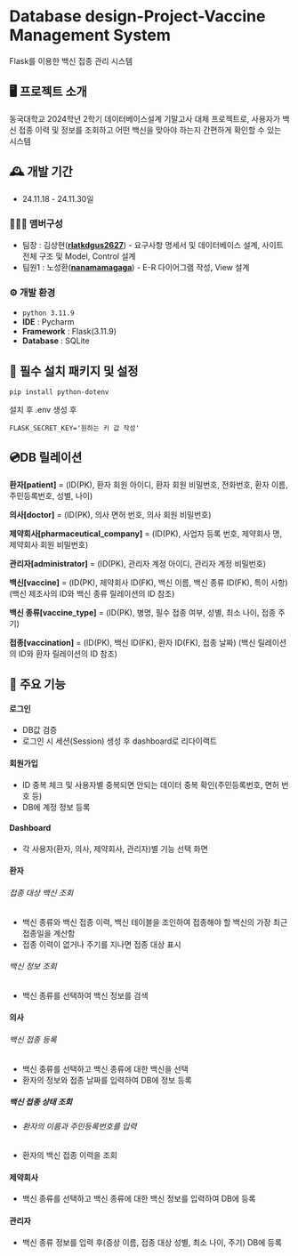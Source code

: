 # Database design-Project-Vaccine Management System 

Flask를 이용한 백신 접종 관리 시스템


## 🖥️ 프로젝트 소개

동국대학교 2024학년 2학기 데이터베이스설계 기말고사 대체 프로젝트로, 사용자가 백신 접종 이력 및 정보를 조회하고 어떤 백신을 맞아야 하는지 간편하게 확인할 수 있는 시스템
<br>

## 🕰️ 개발 기간

* 24.11.18 - 24.11.30일

### 🧑‍🤝‍🧑 맴버구성

 - 팀장  : 김상현([**rlatkdgus2627**](https://github.com/rlatkdgus2627)) - 요구사항 명세서 및 데이터베이스 설계, 사이트 전체 구조 및 Model, Control 설계
 - 팀원1 : 노성환([**nanamamagaga**](https://github.com/nanamamagaga)) - E-R 다이어그램 작성, View 설계

### ⚙️ 개발 환경

- `python 3.11.9`
- **IDE** : Pycharm
- **Framework** : Flask(3.11.9)
- **Database** : SQLite

## 💾 필수 설치 패키지 및 설정

```
pip install python-dotenv
```

설치 후 .env 생성 후

```
FLASK_SECRET_KEY='원하는 키 값 작성'
```

## 💿DB 릴레이션

**환자[patient]** = (ID(PK), 환자 회원 아이디, 환자 회원 비밀번호, 전화번호, 환자 이름, 주민등록번호, 성별, 나이)

**의사[doctor]** = (ID(PK), 의사 면허 번호, 의사 회원 비밀번호)

**제약회사[pharmaceutical_company]** = (ID(PK), 사업자 등록 번호, 제약회사 명, 제약회사 회원 비밀번호)

**관리자[administrator]** = (ID(PK), 관리자 계정 아이디, 관리자 계정 비밀번호)

**백신[vaccine]** = (ID(PK), 제약회사 ID(FK), 백신 이름, 백신 종류 ID(FK), 특이 사항) (백신 제조사의 ID와 백신 종류 릴레이션의 ID 참조)

**백신 종류[vaccine_type]** = (ID(PK), 병명, 필수 접종 여부, 성별, 최소 나이, 접종 주기)

**접종[vaccination]** = (ID(PK), 백신 ID(FK), 환자 ID(FK), 접종 날짜) (백신 릴레이션의 ID와 환자 릴레이션의 ID 참조)

## 📌 주요 기능

#### 로그인 

- DB값 검증
- 로그인 시 세션(Session) 생성 후 dashboard로 리다이랙트

#### 회원가입

- ID 중복 체크 및 사용자별 중복되면 안되는 데이터 중복 확인(주민등록번호, 면허 번호 등)
- DB에 계정 정보 등록

#### Dashboard

- 각 사용자(환자, 의사, 제약회사, 관리자)별 기능 선택 화면

#### 환자

###### 접종 대상 백신 조회

* 백신 종류와 백신 접종 이력, 백신 테이블을 조인하여 접종해야 할 백신의 가장 최근 접종일을 계산함
* 접종 이력이 없거나 주기를 지나면 접종 대상 표시

###### 백신 정보 조회

* 백신 종류를 선택하여 백신 정보를 검색

#### 의사

###### 백신 접종 등록

* 백신 종류를 선택하고 백신 종류에 대한 백신을 선택
* 환자의 정보와 접종 날짜를 입력하여 DB에 정보 등록

##### 백신 접종 상태 조회

* ###### 환자의 이름과 주민등록번호를 입력

* 환자의 백신 접종 이력을 조회

#### 제약회사 

- 백신 종류를 선택하고 백신 종류에 대한 백신 정보를 입력하여 DB에 등록

#### 관리자

* 백신 종류 정보를 입력 후(증상 이름, 접종 대상 성별, 최소 나이, 주기) DB에 등록